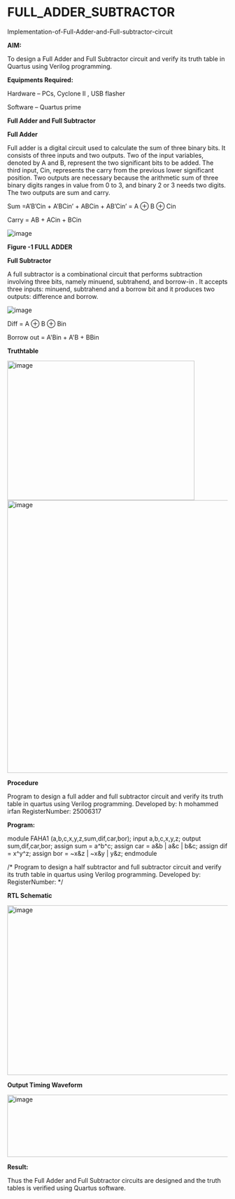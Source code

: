# FULL_ADDER_SUBTRACTOR

Implementation-of-Full-Adder-and-Full-subtractor-circuit

**AIM:**

To design a Full Adder and Full Subtractor circuit and verify its truth table in Quartus using Verilog programming.

**Equipments Required:**

Hardware – PCs, Cyclone II , USB flasher

Software – Quartus prime

**Full Adder and Full Subtractor**

**Full Adder**

Full adder is a digital circuit used to calculate the sum of three binary bits. It consists of three inputs and two outputs. Two of the input variables, denoted by A and B, represent the two significant bits to be added. The third input, Cin, represents the carry from the previous lower significant position. Two outputs are necessary because the arithmetic sum of three binary digits ranges in value from 0 to 3, and binary 2 or 3 needs two digits. The two outputs are sum and carry.

Sum =A’B’Cin + A’BCin’ + ABCin + AB’Cin’ = A ⊕ B ⊕ Cin 

Carry = AB + ACin + BCin

![image](https://github.com/naavaneetha/FULL_ADDER_SUBTRACTOR/assets/154305477/0f30ba51-5ffb-4198-845f-18e054f675e7)

**Figure -1 FULL ADDER**

**Full Subtractor**

A full subtractor is a combinational circuit that performs subtraction involving three bits, namely minuend, subtrahend, and borrow-in . It accepts three inputs: minuend, subtrahend and a borrow bit and it produces two outputs: difference and borrow.

![image](https://github.com/naavaneetha/FULL_ADDER_SUBTRACTOR/assets/154305477/02b24f51-ab51-4304-9ad6-7b81ffc1ead5)

Diff = A ⊕ B ⊕ Bin 

Borrow out = A'Bin + A'B + BBin

**Truthtable**

<img width="428" height="318" alt="image" src="https://github.com/user-attachments/assets/bd32d028-7e6f-48fb-b634-3104002778b1" />
<img width="608" height="622" alt="image" src="https://github.com/user-attachments/assets/4f2db67a-5c3f-49dd-947f-67c388bb70d4" />



**Procedure**

Program to design a full adder and full subtractor circuit and verify its truth table in quartus using Verilog programming. 
Developed by: h mohammed irfan 
RegisterNumber: 25006317


**Program:**

 module FAHA1 (a,b,c,x,y,z,sum,dif,car,bor); input a,b,c,x,y,z; output sum,dif,car,bor; assign sum = a^b^c; assign car = a&b |
 a&c | b&c; assign dif = x^y^z; assign bor = ~x&z | ~x&y | y&z; endmodule

/* Program to design a half subtractor and full subtractor circuit and verify its truth table in quartus using Verilog programming. Developed by: RegisterNumber:
*/

**RTL Schematic**

<img width="520" height="387" alt="image" src="https://github.com/user-attachments/assets/fd6bb49b-5fef-41e2-99b8-a8a57436a261" />


**Output Timing Waveform**

<img width="747" height="142" alt="image" src="https://github.com/user-attachments/assets/f36b66c2-7fa4-4736-a3aa-208b1bec04db" />


**Result:**

Thus the Full Adder and Full Subtractor circuits are designed and the truth tables is verified using Quartus software.



